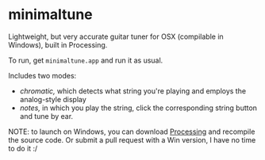 minimaltune
===========

Lightweight, but very accurate guitar tuner for OSX (compilable in Windows), built in Processing.

To run, get `minimaltune.app` and run it as usual.

Includes two modes:
+ *chromatic,* which detects what string you're playing and employs the analog-style display
+ *notes,* in which you play the string, click the corresponding string button and tune by ear.

NOTE: to launch on Windows, you can download [Processing](http://processing.org "Processing") and recompile the source code. Or submit a pull request with a Win version, I have no time to do it :/
